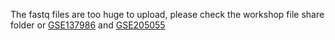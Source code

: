 The fastq files are too huge to upload, please check the workshop file share folder or [GSE137986](https://www.ncbi.nlm.nih.gov/geo/query/acc.cgi?acc=GSE137986) and [GSE205055](https://www.ncbi.nlm.nih.gov/geo/query/acc.cgi?acc=GSE205055)  
